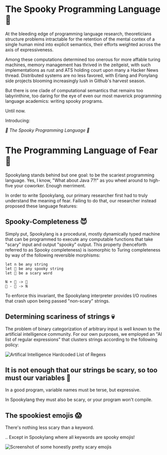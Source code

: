 # The Spooky Programming Language 👻

At the bleeding edge of programming language research, theoreticians structure problems intractable for the retention of the mental contex of a single human mind into explicit semantics, their efforts weighted across the axis of expressiveness.

Among these computations determined too onerous for more affable turing machines, memory management has thrived in the zeitgeist, with such implementations as rust and ATS holding court upon many a Hacker News thread. Distributed systems are no less favored, with Erlang and Ponylang side projects blooming increasingly lush in Github's harvest season.

But there is one clade of computational semantics that remains too labyrinthine, too daring for the eye of even our most maverick programming language academics: writing spooky programs.

Until now.

Introducing:

_🎃 The Spooky Programming Language 🎃_

# The Programming Language of Fear 🌚

Spookylang stands behind but one goal: to be the scariest programming language. Yes, I know, "What about Java 7?!" as you wheel around to high-five your coworker. Enough merriment.

In order to write Spookylang, our primary researcher first had to truly understand the meaning of fear. Failing to do that, our researcher instead proposed these language features:

## Spooky-Completeness 😈

Simply put, Spookylang is a procedural, mostly dynamically typed machine that can be programmed to execute any computable functions that take "scary" input and output "spooky" output. This property (henceforth referred to as Spooky completeness) is isomorphic to Turing completeness by way of the following reversible morphisms:

```
let n be any string 
let 🤡 be any spooky string
let 🎃 be a scary word

N + 🎃 -> 🤡
🤡 - 🎃 -> N
```

To enforce this invariant, the Spookylang interpreter provides I/O routines that crash upon being passed "non-scary" strings.

## Determining scariness of strings 💀

The problem of binary categorization of arbitrary input is well known to the artificial intelligence community. For our own purposes, we employed an "AI list of regular expressions" that clusters strings according to the following policy:

![Artifical Intelligence Hardcoded List of Regexs](https://i.imgur.com/Jde71bT.png "SVM - Support Very Mhardcoded lists of regexs)")

## It is not enough that our strings be scary, so too must our variables 👹

In a good program, variable names must be terse, but expressive.

In Spookylang they must also be scary, or your program won't compile.

## The spookiest emojis 😱

There's nothing less scary than a keyword.

.. Except in Spookylang where all keywords are spooky emojis!

![Screenshot of some honestly pretty scary emojis](https://i.imgur.com/Ne7LEl6.png "boo!")






